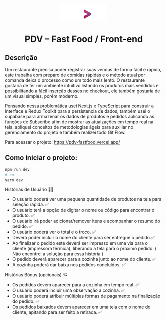<p align="center">
  <img src="https://github.com/deviobr/code-patterns/blob/main/images/devio.webp?raw=true" />
</p>

<h1 align="center">PDV – Fast Food / Front-end</h1>


## Descrição

Um restaurante precisa poder registrar suas vendas de forma fácil e rápida, este trabalha com preparo de comidas rápidas e o método atual por comanda deixa o processo como um todo mais lento. O restaurante gostaria de ter um ambiente intuitivo listando os produtos mais vendidos e possibilitando a fácil inserção desses no checkout, ele também gostaria de um visual simples, porém moderno.

Pensando nessa problemática usei Next.js e TypeScript para construir a interface e Redux Toolkit para a persistencia de dados, também usei o supabase para armazenar os dados de produtos e pedidos aplicando as funções de Subscribe afim de mostrar as atuaizações em tempo real na tela, apliquei conceitos de metodologias ágeis para auxiliar no gerenciamento do projeto e também realizei todo Git Flow.

Para acessar o projeto: https://pdv-fastfood.vercel.app/

## Como iniciar o projeto:

```bash
npm run dev
# ou
yarn dev

```

Histórias de Usuário 🧑‍🍳
- O usuário poderá ver uma pequena quantidade de produtos na tela para seleção rápida. ✅
- O usuário terá a opção de digitar o nome ou código para encontrar o produto. ✅
- O usuário irá poder adicionar/remover itens e acompanhar o resumo do pedido. ✅
- O usuário poderá ver o total e o troco. ✅
- Deverá poder incluir o nome do cliente para ser entregue o pedido.✅
- Ao finalizar o pedido este deverá ser impresso em uma via para o cliente (impressora térmica), liberando a tela para o próximo pedido. ( Não encontrei a solução para essa história )
- O pedido deverá aparecer para a cozinha junto ao nome do cliente. ✅
- A cozinha poderá dar baixa nos pedidos concluídos. ✅


Histórias Bônus (opcionais) 💘
- Os pedidos devem aparecer para a cozinha em tempo real. ✅
- O usuário poderá incluir uma observação a cozinha. ✅
- O usuário poderá atribuir múltiplas formas de pagamento na finalização do pedido. ✅
- Os pedidos baixados devem aparecer em uma tela com o nome do cliente, apitando para ser feito a retirada. ✅
